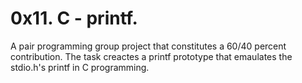 # 0x11. C - printf.
A pair programming group project that constitutes a 60/40 percent contribution. The task creactes a printf prototype that emaulates the stdio.h's printf in C programming.

